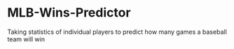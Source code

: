 # MLB-Wins-Predictor
Taking statistics of individual players to predict how many games a baseball team will win
